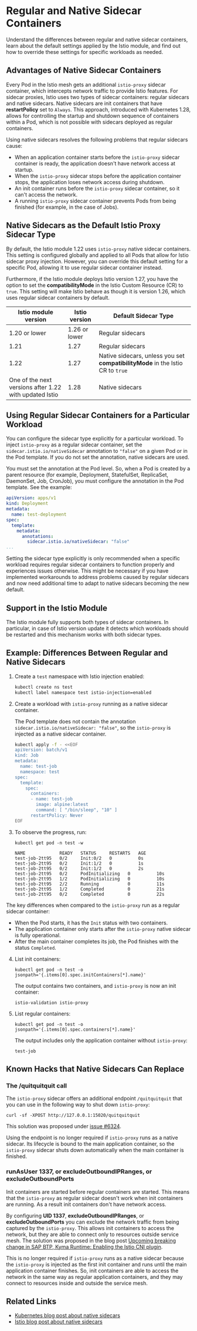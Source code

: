 # Regular and Native Sidecar Containers
Understand the differences between regular and native sidecar containers, learn about the default settings applied by the Istio module, and find out how to override these settings for specific workloads as needed.

## Advantages of Native Sidecar Containers

Every Pod in the Istio mesh gets an additional `istio-proxy` sidecar container, which intercepts network traffic to provide Istio features. For sidecar proxies, Istio uses two types of sidecar containers: regular sidecars and native sidecars. Native sidecars are init containers that have **restartPolicy** set to `Always`. This approach, introduced with Kubernetes 1.28, allows for controlling the startup and shutdown sequence of containers within a Pod, which is not possible with sidecars deployed as regular containers.

Using native sidecars resolves the following problems that regular sidecars cause:
- When an application container starts before the `istio-proxy` sidecar container is ready, the application doesn't have network access at startup.
- When the `istio-proxy` sidecar stops before the application container stops, the application loses network access during shutdown.
- An init container runs before the `istio-proxy` sidecar container, so it can't access the network.
- A running `istio-proxy` sidecar container prevents Pods from being finished (for example, in the case of Jobs).

## Native Sidecars as the Default Istio Proxy Sidecar Type

By default, the Istio module 1.22 uses `istio-proxy` native sidecar containers. This setting is configured globally and applied to all Pods that allow for Istio sidecar proxy injection. However, you can override this default setting for a specific Pod, allowing it to use regular sidecar container instead.

Furthermore, if the Istio module deploys Istio version 1.27, you have the option to set the **compatibilityMode** in the Istio Custom Resource (CR) to `true`. This setting will make Istio behave as though it is version 1.26, which uses regular sidecar containers by default.

Istio module version | Istio version | Default Sidecar Type
---------|----------|---------
 1.20 or lower | 1.26 or lower | Regular sidecars
 1.21 | 1.27 | Regular sidecars
 1.22 | 1.27 | Native sidecars, unless you set **compatibilityMode** in the Istio CR to `true`
 One of the next versions after 1.22 with updated Istio | 1.28 | Native sidecars

## Using Regular Sidecar Containers for a Particular Workload

You can configure the sidecar type explicitly for a particular workload. To inject `istio-proxy` as a regular sidecar container, set the `sidecar.istio.io/nativeSidecar` annotation to `"false"` on a given Pod or in the Pod template. If you do not set the annotation, native sidecars are used.

You must set the annotation at the Pod level. So, when a Pod is created by a parent resource (for example, Deployment, StatefulSet, ReplicaSet, DaemonSet, Job, CronJob), you must configure the annotation in the Pod template. See the example:

```yaml
apiVersion: apps/v1
kind: Deployment
metadata:
  name: test-deployment
spec:
  template:
    metadata:
      annotations:
        sidecar.istio.io/nativeSidecar: "false"
...
```

Setting the sidecar type explicitly is only recommended when a specific workload requires regular sidecar containers to function properly and experiences issues otherwise. This might be necessary if you have implemented workarounds to address problems caused by regular sidecars and now need additional time to adapt to native sidecars becoming the new default.

## Support in the Istio Module

The Istio module fully supports both types of sidecar containers. In particular, in case of Istio version update it detects which workloads should be restarted and this mechanism works with both sidecar types.

## Example: Differences Between Regular and Native Sidecars

1. Create a `test` namespace with Istio injection enabled:

    ```bash
    kubectl create ns test
    kubectl label namespace test istio-injection=enabled
    ```

2. Create a workload with `istio-proxy` running as a native sidecar container. 

    The Pod template does not contain the annotation `sidecar.istio.io/nativeSidecar: "false"`, so the `istio-proxy` is injected as a native sidecar container.

    ```bash
    kubectl apply -f - <<EOF
    apiVersion: batch/v1
    kind: Job
    metadata:
      name: test-job
      namespace: test
    spec:
      template:
        spec:
          containers:
          - name: test-job
            image: alpine:latest
            command: [ "/bin/sleep", "10" ]
          restartPolicy: Never
    EOF
    ```

3. To observe the progress, run:
    ```
    kubectl get pod -n test -w
    ```

    ```
    NAME             READY   STATUS     RESTARTS   AGE
    test-job-2tt95   0/2     Init:0/2   0          0s
    test-job-2tt95   0/2     Init:1/2   0          1s
    test-job-2tt95   0/2     Init:1/2   0          2s
    test-job-2tt95   0/2     PodInitializing   0          10s
    test-job-2tt95   1/2     PodInitializing   0          10s
    test-job-2tt95   2/2     Running           0          11s
    test-job-2tt95   1/2     Completed         0          21s
    test-job-2tt95   0/2     Completed         0          22s
    ```

The key differences when compared to the `istio-proxy` run as a regular sidecar container:
  - When the Pod starts, it has the `Init` status with two containers.
  - The application container only starts after the `istio-proxy` native sidecar is fully operational.
  - After the main container completes its job, the Pod finishes with the status `Completed`.

4. List init containers:

    ```
    kubectl get pod -n test -o jsonpath='{.items[0].spec.initContainers[*].name}'
    ```
    The output contains two containers, and `istio-proxy` is now an init container:
    
    ```
    istio-validation istio-proxy
    ```

5. List regular containers:

    ```
    kubectl get pod -n test -o jsonpath='{.items[0].spec.containers[*].name}'
    ```

    The output includes only the application container without `istio-proxy`:

    ```
    test-job
    ```

## Known Hacks that Native Sidecars Can Replace

### The /quitquitquit call

The `istio-proxy` sidecar offers an additional endpoint `/quitquitquit` that you can use in the following way to shut down `istio-proxy`:

```
curl -sf -XPOST http://127.0.0.1:15020/quitquitquit
```
This solution was proposed under [issue #6324](https://github.com/istio/istio/issues/6324#issuecomment-533923427).

Using the endpoint is no longer required if `istio-proxy` runs as a native sidecar. Its lifecycle is bound to the main application container, so the `istio-proxy` sidecar shuts down automatically when the main container is finished.

### runAsUser 1337, or excludeOutboundIPRanges, or excludeOutboundPorts

Init containers are started before regular containers are started. This means that the `istio-proxy` as regular sidecar doesn't work when init containers are running. As a result init containers don't have network access.

By configuring **UID 1337**, **excludeOutboundIPRanges**, or **excludeOutboundPorts** you can exclude the network traffic from being captured by the `istio-proxy`. This allows init containers to access the network, but they are able to connect only to resources outside service mesh. The solution was proposed in the blog post [Upcoming breaking change in SAP BTP, Kyma Runtime: Enabling the Istio CNI plugin](https://community.sap.com/t5/technology-blog-posts-by-sap/upcoming-breaking-change-in-sap-btp-kyma-runtime-enabling-the-istio-cni/ba-p/13550765).

This is no longer required if `istio-proxy` runs as a native sidecar because the `istio-proxy` is injected as the first init container and runs until the main application container finishes. So, init containers are able to access the network in the same way as regular application containers, and they may connect to resources inside and outside the service mesh.

## Related Links

- [Kubernetes blog post about native sidecars](https://kubernetes.io/blog/2023/08/25/native-sidecar-containers/)
- [Istio blog post about native sidecars](https://istio.io/latest/blog/2023/native-sidecars/)
